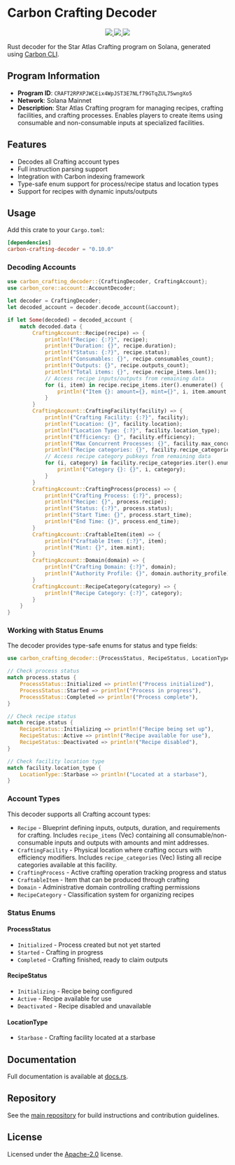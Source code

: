 # Carbon Crafting Decoder

<p align="center">
  <a href="https://crates.io/crates/carbon-crafting-decoder">
    <img src="https://img.shields.io/crates/v/carbon-crafting-decoder?logo=rust" />
  </a>
  <a href="https://docs.rs/carbon-crafting-decoder">
    <img src="https://img.shields.io/docsrs/carbon-crafting-decoder?logo=docsdotrs" />
  </a>
  <a href="https://github.com/staratlasmeta/star-atlas-decoders/blob/main/LICENSE">
    <img src="https://img.shields.io/badge/license-Apache%202.0-blue" />
  </a>
</p>

Rust decoder for the Star Atlas Crafting program on Solana, generated using [Carbon CLI](https://github.com/sevenlabs-hq/carbon).

## Program Information

- **Program ID**: `CRAFT2RPXPJWCEix4WpJST3E7NLf79GTqZUL75wngXo5`
- **Network**: Solana Mainnet
- **Description**: Star Atlas Crafting program for managing recipes, crafting facilities, and crafting processes. Enables players to create items using consumable and non-consumable inputs at specialized facilities.

## Features

- Decodes all Crafting account types
- Full instruction parsing support
- Integration with Carbon indexing framework
- Type-safe enum support for process/recipe status and location types
- Support for recipes with dynamic inputs/outputs

## Usage

Add this crate to your `Cargo.toml`:

```toml
[dependencies]
carbon-crafting-decoder = "0.10.0"
```

### Decoding Accounts

```rust
use carbon_crafting_decoder::{CraftingDecoder, CraftingAccount};
use carbon_core::account::AccountDecoder;

let decoder = CraftingDecoder;
let decoded_account = decoder.decode_account(&account);

if let Some(decoded) = decoded_account {
    match decoded.data {
        CraftingAccount::Recipe(recipe) => {
            println!("Recipe: {:?}", recipe);
            println!("Duration: {}", recipe.duration);
            println!("Status: {:?}", recipe.status);
            println!("Consumables: {}", recipe.consumables_count);
            println!("Outputs: {}", recipe.outputs_count);
            println!("Total items: {}", recipe.recipe_items.len());
            // Access recipe inputs/outputs from remaining data
            for (i, item) in recipe.recipe_items.iter().enumerate() {
                println!("Item {}: amount={}, mint={}", i, item.amount, item.mint);
            }
        }
        CraftingAccount::CraftingFacility(facility) => {
            println!("Crafting Facility: {:?}", facility);
            println!("Location: {}", facility.location);
            println!("Location Type: {:?}", facility.location_type);
            println!("Efficiency: {}", facility.efficiency);
            println!("Max Concurrent Processes: {}", facility.max_concurrent_processes);
            println!("Recipe categories: {}", facility.recipe_categories.len());
            // Access recipe category pubkeys from remaining data
            for (i, category) in facility.recipe_categories.iter().enumerate() {
                println!("Category {}: {}", i, category);
            }
        }
        CraftingAccount::CraftingProcess(process) => {
            println!("Crafting Process: {:?}", process);
            println!("Recipe: {}", process.recipe);
            println!("Status: {:?}", process.status);
            println!("Start Time: {}", process.start_time);
            println!("End Time: {}", process.end_time);
        }
        CraftingAccount::CraftableItem(item) => {
            println!("Craftable Item: {:?}", item);
            println!("Mint: {}", item.mint);
        }
        CraftingAccount::Domain(domain) => {
            println!("Crafting Domain: {:?}", domain);
            println!("Authority Profile: {}", domain.authority_profile);
        }
        CraftingAccount::RecipeCategory(category) => {
            println!("Recipe Category: {:?}", category);
        }
    }
}
```

### Working with Status Enums

The decoder provides type-safe enums for status and type fields:

```rust
use carbon_crafting_decoder::{ProcessStatus, RecipeStatus, LocationType};

// Check process status
match process.status {
    ProcessStatus::Initialized => println!("Process initialized"),
    ProcessStatus::Started => println!("Process in progress"),
    ProcessStatus::Completed => println!("Process complete"),
}

// Check recipe status
match recipe.status {
    RecipeStatus::Initializing => println!("Recipe being set up"),
    RecipeStatus::Active => println!("Recipe available for use"),
    RecipeStatus::Deactivated => println!("Recipe disabled"),
}

// Check facility location type
match facility.location_type {
    LocationType::Starbase => println!("Located at a starbase"),
}
```

### Account Types

This decoder supports all Crafting account types:
- `Recipe` - Blueprint defining inputs, outputs, duration, and requirements for crafting. Includes `recipe_items` (Vec<RecipeInputsOutputs>) containing all consumable/non-consumable inputs and outputs with amounts and mint addresses.
- `CraftingFacility` - Physical location where crafting occurs with efficiency modifiers. Includes `recipe_categories` (Vec<Pubkey>) listing all recipe categories available at this facility.
- `CraftingProcess` - Active crafting operation tracking progress and status
- `CraftableItem` - Item that can be produced through crafting
- `Domain` - Administrative domain controlling crafting permissions
- `RecipeCategory` - Classification system for organizing recipes

### Status Enums

#### ProcessStatus
- `Initialized` - Process created but not yet started
- `Started` - Crafting in progress
- `Completed` - Crafting finished, ready to claim outputs

#### RecipeStatus
- `Initializing` - Recipe being configured
- `Active` - Recipe available for use
- `Deactivated` - Recipe disabled and unavailable

#### LocationType
- `Starbase` - Crafting facility located at a starbase

## Documentation

Full documentation is available at [docs.rs](https://docs.rs/carbon-crafting-decoder).

## Repository

See the [main repository](https://github.com/staratlasmeta/star-atlas-decoders) for build instructions and contribution guidelines.

## License

Licensed under the [Apache-2.0](https://github.com/staratlasmeta/star-atlas-decoders/blob/main/LICENSE) license.
